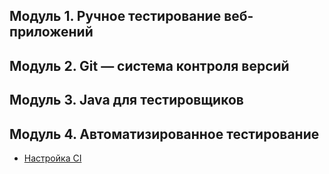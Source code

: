 ## Модуль 1. Ручное тестирование веб-приложений

## Модуль 2. Git — система контроля версий 

## Модуль 3. Java для тестировщиков

## Модуль 4. Автоматизированное тестирование

* [Настройка CI](Настройка_CI_GitHub_Actions_для_gradle_java.md)
